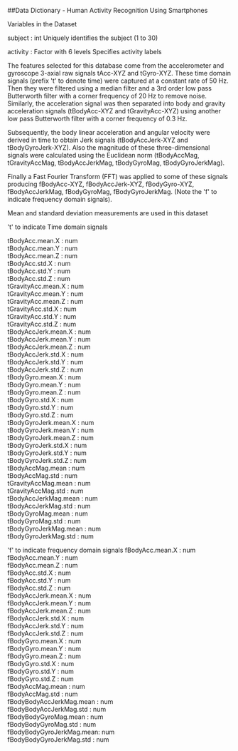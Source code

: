 ##Data Dictionary - Human Activity Recognition Using Smartphones

Variables in the Dataset

  subject                  : int 
                             Uniquely identifies the subject (1 to 30)
  
  activity                 : Factor with 6 levels
                             Specifies activity labels
  
The features selected for this database come from the accelerometer and gyroscope 3-axial raw signals tAcc-XYZ and tGyro-XYZ. These time domain signals (prefix 't' to denote time) were captured at a constant rate of 50 Hz. Then they were filtered using a median filter and a 3rd order low pass Butterworth filter with a corner frequency of 20 Hz to remove noise. Similarly, the acceleration signal was then separated into body and gravity acceleration signals (tBodyAcc-XYZ and tGravityAcc-XYZ) using another low pass Butterworth filter with a corner frequency of 0.3 Hz. 

Subsequently, the body linear acceleration and angular velocity were derived in time to obtain Jerk signals (tBodyAccJerk-XYZ and tBodyGyroJerk-XYZ). Also the magnitude of these three-dimensional signals were calculated using the Euclidean norm (tBodyAccMag, tGravityAccMag, tBodyAccJerkMag, tBodyGyroMag, tBodyGyroJerkMag). 

Finally a Fast Fourier Transform (FFT) was applied to some of these signals producing fBodyAcc-XYZ, fBodyAccJerk-XYZ, fBodyGyro-XYZ, fBodyAccJerkMag, fBodyGyroMag, fBodyGyroJerkMag. (Note the 'f' to indicate frequency domain signals).
  
Mean and standard deviation measurements are used in this dataset

  't' to indicate Time domain signals
  
  tBodyAcc.mean.X          : num  
  tBodyAcc.mean.Y          : num  
  tBodyAcc.mean.Z          : num  
  tBodyAcc.std.X           : num  
  tBodyAcc.std.Y           : num  
  tBodyAcc.std.Z           : num  
  tGravityAcc.mean.X       : num  
  tGravityAcc.mean.Y       : num  
  tGravityAcc.mean.Z       : num  
  tGravityAcc.std.X        : num  
  tGravityAcc.std.Y        : num  
  tGravityAcc.std.Z        : num  
  tBodyAccJerk.mean.X      : num  
  tBodyAccJerk.mean.Y      : num  
  tBodyAccJerk.mean.Z      : num  
  tBodyAccJerk.std.X       : num  
  tBodyAccJerk.std.Y       : num  
  tBodyAccJerk.std.Z       : num  
  tBodyGyro.mean.X         : num  
  tBodyGyro.mean.Y         : num  
  tBodyGyro.mean.Z         : num  
  tBodyGyro.std.X          : num  
  tBodyGyro.std.Y          : num  
  tBodyGyro.std.Z          : num  
  tBodyGyroJerk.mean.X     : num  
  tBodyGyroJerk.mean.Y     : num  
  tBodyGyroJerk.mean.Z     : num  
  tBodyGyroJerk.std.X      : num  
  tBodyGyroJerk.std.Y      : num  
  tBodyGyroJerk.std.Z      : num  
  tBodyAccMag.mean         : num  
  tBodyAccMag.std          : num  
  tGravityAccMag.mean      : num  
  tGravityAccMag.std       : num  
  tBodyAccJerkMag.mean     : num  
  tBodyAccJerkMag.std      : num  
  tBodyGyroMag.mean        : num  
  tBodyGyroMag.std         : num  
  tBodyGyroJerkMag.mean    : num  
  tBodyGyroJerkMag.std     : num
  
  'f' to indicate frequency domain signals
  fBodyAcc.mean.X          : num
  fBodyAcc.mean.Y          : num  
  fBodyAcc.mean.Z          : num  
  fBodyAcc.std.X           : num  
  fBodyAcc.std.Y           : num  
  fBodyAcc.std.Z           : num  
  fBodyAccJerk.mean.X      : num  
  fBodyAccJerk.mean.Y      : num  
  fBodyAccJerk.mean.Z      : num  
  fBodyAccJerk.std.X       : num  
  fBodyAccJerk.std.Y       : num  
  fBodyAccJerk.std.Z       : num  
  fBodyGyro.mean.X         : num  
  fBodyGyro.mean.Y         : num  
  fBodyGyro.mean.Z         : num  
  fBodyGyro.std.X          : num  
  fBodyGyro.std.Y          : num  
  fBodyGyro.std.Z          : num  
  fBodyAccMag.mean         : num  
  fBodyAccMag.std          : num  
  fBodyBodyAccJerkMag.mean : num  
  fBodyBodyAccJerkMag.std  : num  
  fBodyBodyGyroMag.mean    : num  
  fBodyBodyGyroMag.std     : num  
  fBodyBodyGyroJerkMag.mean: num  
  fBodyBodyGyroJerkMag.std : num  
  
  

